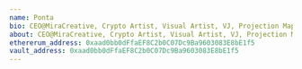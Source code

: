 ```yaml
---
name: Ponta
bio: CEO@MiraCreative, Crypto Artist, Visual Artist, VJ, Projection Mapping, Dome, VR, XR, Art Director, Planner, Blockchain Enthusiast, NFT Community, VisionarySmiling face with open mouth
about: CEO@MiraCreative, Crypto Artist, Visual Artist, VJ, Projection Mapping, Dome, VR, XR, Art Director, Planner, Blockchain Enthusiast, NFT Community, VisionarySmiling face with open mouth
ethererum_address: 0xaad0bb0dFfaEF8C2b0C07Dc9Ba9603083E8bE1f5
vault_address: 0xaad0bb0dFfaEF8C2b0C07Dc9Ba9603083E8bE1f5
---
```

